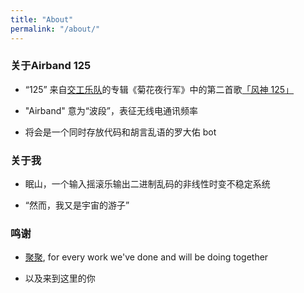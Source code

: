 ```yaml
---
title: "About"
permalink: "/about/"
---
```


### 关于Airband 125

- “125” 来自[交工乐队](https://zh.wikipedia.org/wiki/%E4%BA%A4%E5%B7%A5%E6%A8%82%E9%9A%8A)的专辑《菊花夜行军》中的第二首歌[「风神 125」](https://www.youtube.com/watch?v=xiSDTtZMclM)

- "Airband" 意为“波段”，表征无线电通讯频率

- 将会是一个同时存放代码和胡言乱语的罗大佑 bot

### 关于我

- 眠山，一个输入摇滚乐输出二进制乱码的非线性时变不稳定系统

- “然而，我又是宇宙的游子”

### 鸣谢

- [聚聚](https://www.weibo.com/u/3295918004?from=feed&loc=at&nick=_%E4%B8%80%E4%B8%AA%E9%A5%AD%E6%A1%B6_), for every work we've done and will be doing together

- 以及来到这里的你